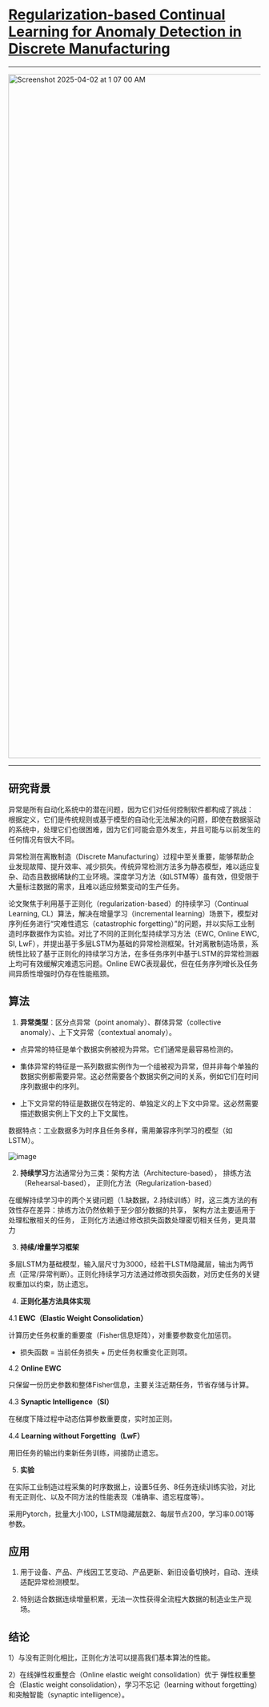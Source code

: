 

# [Regularization-based Continual Learning for Anomaly Detection in Discrete Manufacturing](https://arxiv.org/abs/2101.00509)

----

<img width="1366" alt="Screenshot 2025-04-02 at 1 07 00 AM" src="https://github.com/user-attachments/assets/28ca7972-3021-42b9-a5db-77a4e176b51c" />

-----

## **研究背景**

异常是所有自动化系统中的潜在问题，因为它们对任何控制软件都构成了挑战： 根据定义，它们是传统规则或基于模型的自动化无法解决的问题，即使在数据驱动的系统中，处理它们也很困难，因为它们可能会意外发生，并且可能与以前发生的任何情况有很大不同。

异常检测在离散制造（Discrete Manufacturing）过程中至关重要，能够帮助企业发现故障、提升效率、减少损失。传统异常检测方法多为静态模型，难以适应复杂、动态且数据稀缺的工业环境。深度学习方法（如LSTM等）虽有效，但受限于大量标注数据的需求，且难以适应频繁变动的生产任务。

论文聚焦于利用基于正则化（regularization-based）的持续学习（Continual Learning, CL）算法，解决在增量学习（incremental learning）场景下，模型对序列任务进行“灾难性遗忘（catastrophic forgetting）”的问题，并以实际工业制造时序数据作为实验。对比了不同的正则化型持续学习方法（EWC, Online EWC, SI, LwF），并提出基于多层LSTM为基础的异常检测框架。针对离散制造场景，系统性比较了基于正则化的持续学习方法，在多任务序列中基于LSTM的异常检测器上均可有效缓解灾难遗忘问题。Online EWC表现最优，但在任务序列增长及任务间异质性增强时仍存在性能瓶颈。

## 算法

1. **异常类型**：区分点异常（point anomaly）、群体异常（collective anomaly）、上下文异常（contextual anomaly）。

- 点异常的特征是单个数据实例被视为异常。它们通常是最容易检测的。

- 集体异常的特征是一系列数据实例作为一个组被视为异常，但并非每个单独的数据实例都需要异常。这必然需要各个数据实例之间的关系，例如它们在时间序列数据中的序列。

- 上下文异常的特征是数据仅在特定的、单独定义的上下文中异常。这必然需要描述数据实例上下文的上下文属性。

数据特点：工业数据多为时序且任务多样，需用兼容序列学习的模型（如LSTM）。

![image](https://github.com/user-attachments/assets/9b6b9098-b49f-4f6b-9f70-7b5f55782687)

2. **持续学习**方法通常分为三类：架构方法（Architecture-based）， 排练方法（Rehearsal-based）， 正则化方法（Regularization-based）

在缓解持续学习中的两个关键问题（1.缺数据，2.持续训练）时，这三类方法的有效性存在差异：排练方法仍然依赖于至少部分数据的共享， 架构方法主要适用于处理松散相关的任务， 正则化方法通过修改损失函数处理密切相关任务，更具潜力

3. **持续/增量学习框架**

多层LSTM为基础模型，输入层尺寸为3000，经若干LSTM隐藏层，输出为两节点（正常/异常判断）。正则化持续学习方法通过修改损失函数，对历史任务的关键权重加以约束，防止遗忘。

4. **正则化基方法具体实现**

4.1 **EWC（Elastic Weight Consolidation）**

计算历史任务权重的重要度（Fisher信息矩阵），对重要参数变化加惩罚。

- 损失函数 = 当前任务损失 + 历史任务权重变化正则项。

4.2 **Online EWC**

只保留一份历史参数和整体Fisher信息，主要关注近期任务，节省存储与计算。

4.3 **Synaptic Intelligence（SI）**

在梯度下降过程中动态估算参数重要度，实时加正则。

4.4 **Learning without Forgetting（LwF）**

用旧任务的输出约束新任务训练，间接防止遗忘。

5. **实验**

在实际工业制造过程采集的时序数据上，设置5任务、8任务连续训练实验，对比有无正则化、以及不同方法的性能表现（准确率、遗忘程度等）。

采用Pytorch，批量大小100，LSTM隐藏层数2、每层节点200，学习率0.001等参数。

## 应用

1. 用于设备、产品、产线因工艺变动、产品更新、新旧设备切换时，自动、连续适配异常检测模型。

2. 特别适合数据连续增量积累，无法一次性获得全流程大数据的制造业生产现场。

## 结论

1）与没有正则化相比，正则化方法可以提高我们基本算法的性能。

2）在线弹性权重整合（Online elastic weight consolidation）优于 弹性权重整合（Elastic weight consolidation），学习不忘记（learning without forgetting）和突触智能（synaptic intelligence）。


